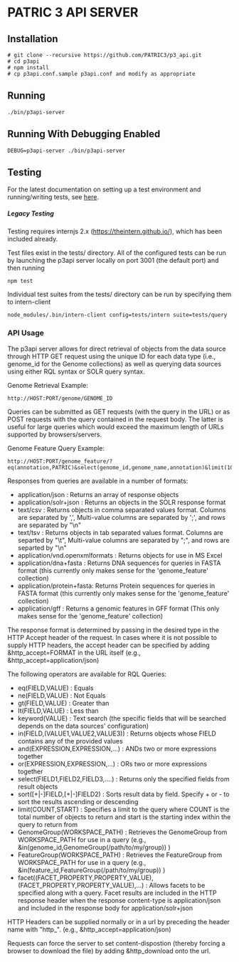 # PATRIC 3 API SERVER

## Installation

	# git clone --recursive https://github.com/PATRIC3/p3_api.git
	# cd p3api
	# npm install
	# cp p3api.conf.sample p3api.conf and modify as appropriate

## Running
	./bin/p3api-server

## Running With Debugging Enabled
	DEBUG=p3api-server ./bin/p3api-server

## Testing

For the latest documentation on setting up a test environment and running/writing tests, see [here](tests/README.md).

##### Legacy Testing

Testing requires internjs 2.x (https://theintern.github.io/), which has been included already.

Test files exist in the tests/ directory.  All of the configured tests can be run by launching the p3api server locally on port 3001 (the default port) and then running

	npm test

Individual test suites from the tests/ directory can be run by specifying them to intern-client

	node_modules/.bin/intern-client config=tests/intern suite=tests/query

### API Usage

The p3api server allows for direct retrieval of objects from the data source through HTTP GET request using the unique ID for each data type (i.e., genome_id for the Genome collections) as well as querying data sources using either RQL syntax or SOLR query syntax.

Genome Retrieval Example:

	http://HOST:PORT/genome/GENOME_ID

Queries can be submitted as GET requests (with the query in the URL) or as POST requests with the query contained in the request body.  The latter is useful for large queries which would exceed the maximum length of URLs supported by browsers/servers.

Genome Feature Query Example:

	http://HOST:PORT/genome_feature/?eq(annotation,PATRIC)&select(genome_id,genome_name,annotation)&limit(10)&http_accept=application/json

Responses from queries are available in a number of formats:

- application/json : Returns an array of response objects
- application/solr+json : Returns an objects in the SOLR response format
- text/csv : Returns objects in comma separated values format. Columns are separated by ',', Multi-value columns are separated by ';', and rows are separated by "\n"
- text/tsv : Returns objects in tab separated values format.  Columns are separted by "\t", Multi-value columns are separated by ";", and rows are separted by "\n"
- application/vnd.openxmlformats : Returns objects for use in MS Excel
- application/dna+fasta : Returns DNA sequences for queries in FASTA format (this currently only makes sense for the 'genome_feature' collection)
- application/protein+fasta: Returns Protein sequences for queries in FASTA format (this currently only makes sense for the 'genome_feature' collection)
- application/gff :  Returns a genomic features in GFF format (This only makes sense for the 'genome_feature' collection)

The response format is determined by passing in the desired type in the HTTP Accept header of the request.  In cases where it is not possible to supply HTTP headers, the accept header can be specified by adding &http_accept=FORMAT  in the URL itself  (e.g.,  &http_accept=application/json)

The following operators are available for RQL Queries:

- eq(FIELD,VALUE) : Equals
- ne(FIELD,VALUE) : Not Equals
- gt(FIELD,VALUE) : Greater than
- lt(FIELD,VALUE) : Less than
- keyword(VALUE) : Text search (the specific fields that will be searched depends on the data sources' configuration)
- in(FIELD,(VALUE1,VALUE2,VALUE3)) : Returns objects whose FIELD contains any of the provided values
- and(EXPRESSION,EXPRESSION,...) : ANDs two or more expressions together
- or(EXPRESSION,EXPRESSION,...) : ORs two or more expressions together
- select(FIELD1,FIELD2,FIELD3,....) : Returns only the specified fields from result objects
- sort([+|-]FIELD,[+|-]FIELD2) : Sorts result data by field. Specify + or - to sort the results ascending or descending
- limit(COUNT,START) : Specifies a limit to the query where COUNT is the total number of objects to return and start is the starting index within the query to return from
- GenomeGroup(WORKSPACE_PATH) : Retrieves the GenomeGroup from WORKSPACE_PATH for use in a query (e.g., &in(genome_id,GenomeGroup(/path/to/my/group)) )
- FeatureGroup(WORKSPACE_PATH) : Retrieves the FeatureGroup from WORKSPACE_PATH for use in a query (e.g., &in(feature_id,FeatureGroup(/path/to/my/group)) )
- facet((FACET_PROPERTY,PROPERTY_VALUE),(FACET_PROPERTY,PROPERTY_VALUE),...) : Allows facets to be specified along with a query. Facet results are included in the HTTP response header when the response content-type is application/json and included in the response body for application/solr+json

HTTP Headers can be supplied normally or in a url by preceding the header name with "http_".  (e.g., &http_accept=application/json)

Requests can force the server to set content-dispostion (thereby forcing a browser to download the file) by adding &http_download onto the url.


